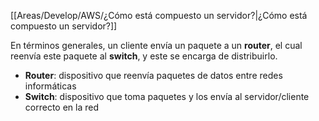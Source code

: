 
[[Areas/Develop/AWS/¿Cómo está compuesto un servidor?|¿Cómo está compuesto un servidor?]]

En términos generales, un cliente envía un paquete a un **router**, el cual reenvía este paquete al **switch**, y este se encarga de distribuirlo.

- **Router**: dispositivo que reenvía paquetes de datos entre redes informáticas
- **Switch**: dispositivo que toma paquetes y los envía al servidor/cliente correcto en la red